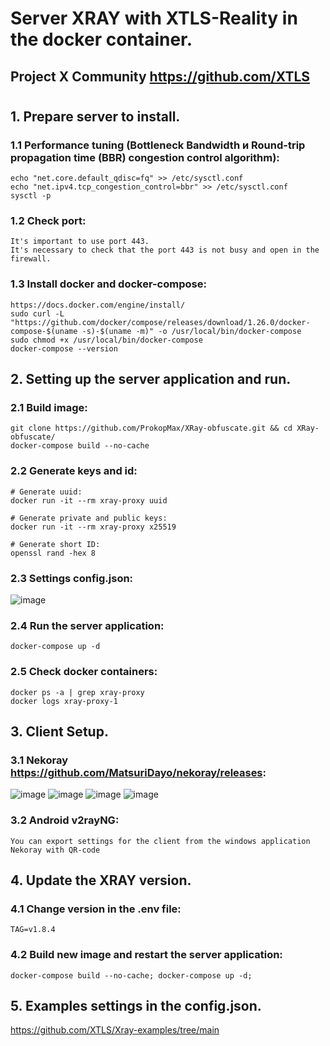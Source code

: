 # Server XRAY with XTLS-Reality in the docker container.
## Project X Community https://github.com/XTLS
#
## 1. Prepare server to install.
### 1.1 Performance tuning (Bottleneck Bandwidth и Round-trip propagation time (BBR) congestion control algorithm):
    echo "net.core.default_qdisc=fq" >> /etc/sysctl.conf
    echo "net.ipv4.tcp_congestion_control=bbr" >> /etc/sysctl.conf
    sysctl -p
### 1.2 Сheck port:
    It's important to use port 443.
    It's necessary to check that the port 443 is not busy and open in the firewall.
### 1.3 Install docker and docker-compose:
    https://docs.docker.com/engine/install/
    sudo curl -L "https://github.com/docker/compose/releases/download/1.26.0/docker-compose-$(uname -s)-$(uname -m)" -o /usr/local/bin/docker-compose
    sudo chmod +x /usr/local/bin/docker-compose
    docker-compose --version

## 2. Setting up the server application and run.
### 2.1 Build image:
    git clone https://github.com/ProkopMax/XRay-obfuscate.git && cd XRay-obfuscate/
    docker-compose build --no-cache
### 2.2 Generate keys and id:
    # Generate uuid:
    docker run -it --rm xray-proxy uuid

    # Generate private and public keys:
    docker run -it --rm xray-proxy x25519

    # Generate short ID:
    openssl rand -hex 8
### 2.3 Settings config.json:
![image](https://github.com/ProkopMax/XRay-obfuscate/assets/72852008/c02233cc-da32-4f23-818e-f17cf2017a52)
### 2.4 Run the server application:
    docker-compose up -d
### 2.5 Check docker containers:
    docker ps -a | grep xray-proxy
    docker logs xray-proxy-1
       
## 3. Client Setup.  
### 3.1 Nekoray https://github.com/MatsuriDayo/nekoray/releases:
![image](https://github.com/ProkopMax/XRay-obfuscate/assets/72852008/a0c32601-a50c-4e78-aa14-a80564f829a7)
![image](https://github.com/ProkopMax/XRay-obfuscate/assets/72852008/eaee2fdb-f237-4c80-acf7-86d26a504e6c)
![image](https://github.com/ProkopMax/XRay-obfuscate/assets/72852008/5f4d0789-aaeb-4f48-a6c0-0cb5958d6110)
![image](https://github.com/ProkopMax/XRay-obfuscate/assets/72852008/1b3fbc98-1c7a-481d-82f6-e5d44ee42707)


### 3.2 Android v2rayNG:
    You can export settings for the client from the windows application Nekoray with QR-code

## 4. Update the XRAY version.
### 4.1 Change version in the .env file:
    TAG=v1.8.4
### 4.2 Build new image and restart the server application:
    docker-compose build --no-cache; docker-compose up -d;

## 5. Examples settings in the config.json.
https://github.com/XTLS/Xray-examples/tree/main
